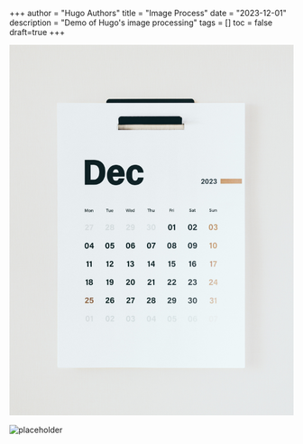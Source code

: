 +++
author = "Hugo Authors"
title = "Image Process"
date = "2023-12-01"
description = "Demo of Hugo's image processing"
tags = []
toc = false
draft=true
+++

![Photo by Behnam Norouzi on Unsplash](./images/behnam-norouzi-_1ok63FFlM4-unsplash.jpg "Photo by Behnam Norouzi on Unsplash")

![placeholder](https://placeholder.co/1024x768/png "Test for external image")
